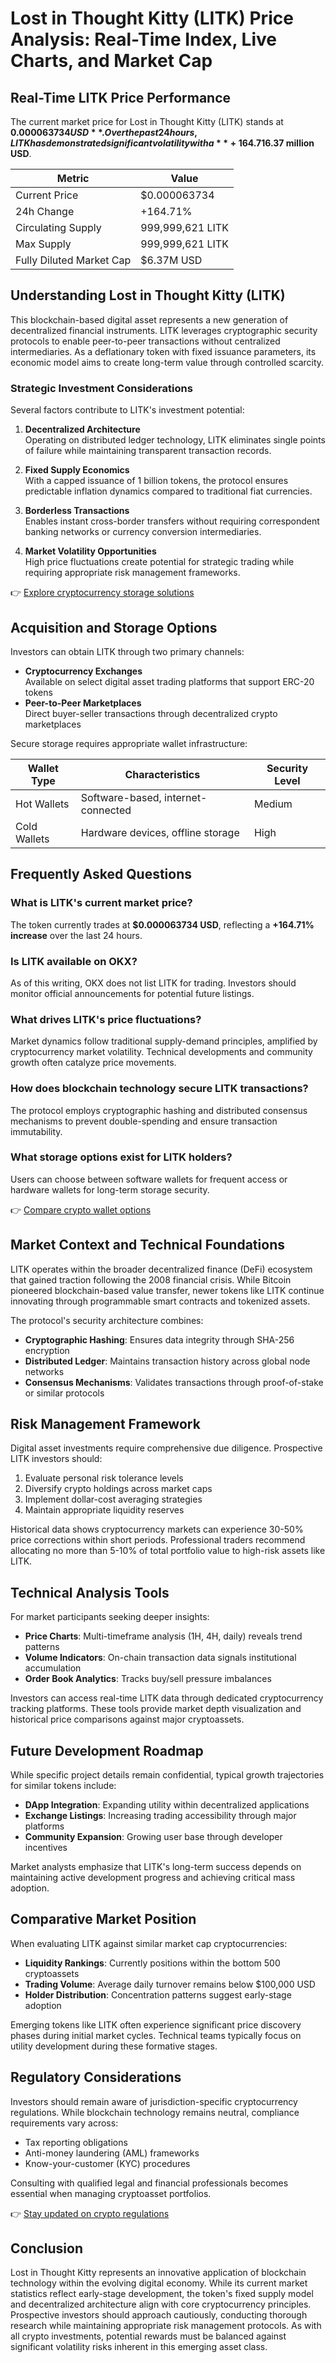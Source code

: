# Lost in Thought Kitty (LITK) Price Analysis: Real-Time Index, Live Charts, and Market Cap

## Real-Time LITK Price Performance

The current market price for Lost in Thought Kitty (LITK) stands at **$0.000063734 USD**. Over the past 24 hours, LITK has demonstrated significant volatility with a **+164.71% price surge**. This emerging cryptocurrency maintains a fixed circulating supply of **999,999,621 tokens**, matching its maximum supply limit. The fully diluted market capitalization currently equals **$6.37 million USD**.

| Metric                | Value                     |
|-----------------------|---------------------------|
| Current Price         | $0.000063734              |
| 24h Change            | +164.71%                  |
| Circulating Supply    | 999,999,621 LITK          |
| Max Supply            | 999,999,621 LITK          |
| Fully Diluted Market Cap | $6.37M USD            |

## Understanding Lost in Thought Kitty (LITK)

This blockchain-based digital asset represents a new generation of decentralized financial instruments. LITK leverages cryptographic security protocols to enable peer-to-peer transactions without centralized intermediaries. As a deflationary token with fixed issuance parameters, its economic model aims to create long-term value through controlled scarcity.

### Strategic Investment Considerations

Several factors contribute to LITK's investment potential:

1. **Decentralized Architecture**  
   Operating on distributed ledger technology, LITK eliminates single points of failure while maintaining transparent transaction records.

2. **Fixed Supply Economics**  
   With a capped issuance of 1 billion tokens, the protocol ensures predictable inflation dynamics compared to traditional fiat currencies.

3. **Borderless Transactions**  
   Enables instant cross-border transfers without requiring correspondent banking networks or currency conversion intermediaries.

4. **Market Volatility Opportunities**  
   High price fluctuations create potential for strategic trading while requiring appropriate risk management frameworks.

👉 [Explore cryptocurrency storage solutions](https://bit.ly/okx-bonus)

## Acquisition and Storage Options

Investors can obtain LITK through two primary channels:

- **Cryptocurrency Exchanges**  
  Available on select digital asset trading platforms that support ERC-20 tokens
- **Peer-to-Peer Marketplaces**  
  Direct buyer-seller transactions through decentralized crypto marketplaces

Secure storage requires appropriate wallet infrastructure:

| Wallet Type | Characteristics                          | Security Level |
|-------------|------------------------------------------|----------------|
| Hot Wallets   | Software-based, internet-connected       | Medium         |
| Cold Wallets  | Hardware devices, offline storage        | High           |

## Frequently Asked Questions

### What is LITK's current market price?  
The token currently trades at **$0.000063734 USD**, reflecting a **+164.71% increase** over the last 24 hours.

### Is LITK available on OKX?  
As of this writing, OKX does not list LITK for trading. Investors should monitor official announcements for potential future listings.

### What drives LITK's price fluctuations?  
Market dynamics follow traditional supply-demand principles, amplified by cryptocurrency market volatility. Technical developments and community growth often catalyze price movements.

### How does blockchain technology secure LITK transactions?  
The protocol employs cryptographic hashing and distributed consensus mechanisms to prevent double-spending and ensure transaction immutability.

### What storage options exist for LITK holders?  
Users can choose between software wallets for frequent access or hardware wallets for long-term storage security.

👉 [Compare crypto wallet options](https://bit.ly/okx-bonus)

## Market Context and Technical Foundations

LITK operates within the broader decentralized finance (DeFi) ecosystem that gained traction following the 2008 financial crisis. While Bitcoin pioneered blockchain-based value transfer, newer tokens like LITK continue innovating through programmable smart contracts and tokenized assets.

The protocol's security architecture combines:

- **Cryptographic Hashing**: Ensures data integrity through SHA-256 encryption
- **Distributed Ledger**: Maintains transaction history across global node networks
- **Consensus Mechanisms**: Validates transactions through proof-of-stake or similar protocols

## Risk Management Framework

Digital asset investments require comprehensive due diligence. Prospective LITK investors should:

1. Evaluate personal risk tolerance levels
2. Diversify crypto holdings across market caps
3. Implement dollar-cost averaging strategies
4. Maintain appropriate liquidity reserves

Historical data shows cryptocurrency markets can experience 30-50% price corrections within short periods. Professional traders recommend allocating no more than 5-10% of total portfolio value to high-risk assets like LITK.

## Technical Analysis Tools

For market participants seeking deeper insights:

- **Price Charts**: Multi-timeframe analysis (1H, 4H, daily) reveals trend patterns
- **Volume Indicators**: On-chain transaction data signals institutional accumulation
- **Order Book Analytics**: Tracks buy/sell pressure imbalances

Investors can access real-time LITK data through dedicated cryptocurrency tracking platforms. These tools provide market depth visualization and historical price comparisons against major cryptoassets.

## Future Development Roadmap

While specific project details remain confidential, typical growth trajectories for similar tokens include:

- **DApp Integration**: Expanding utility within decentralized applications
- **Exchange Listings**: Increasing trading accessibility through major platforms
- **Community Expansion**: Growing user base through developer incentives

Market analysts emphasize that LITK's long-term success depends on maintaining active development progress and achieving critical mass adoption.

## Comparative Market Position

When evaluating LITK against similar market cap cryptocurrencies:

- **Liquidity Rankings**: Currently positions within the bottom 500 cryptoassets
- **Trading Volume**: Average daily turnover remains below $100,000 USD
- **Holder Distribution**: Concentration patterns suggest early-stage adoption

Emerging tokens like LITK often experience significant price discovery phases during initial market cycles. Technical teams typically focus on utility development during these formative stages.

## Regulatory Considerations

Investors should remain aware of jurisdiction-specific cryptocurrency regulations. While blockchain technology remains neutral, compliance requirements vary across:

- Tax reporting obligations
- Anti-money laundering (AML) frameworks
- Know-your-customer (KYC) procedures

Consulting with qualified legal and financial professionals becomes essential when managing cryptoasset portfolios.

👉 [Stay updated on crypto regulations](https://bit.ly/okx-bonus)

## Conclusion

Lost in Thought Kitty represents an innovative application of blockchain technology within the evolving digital economy. While its current market statistics reflect early-stage development, the token's fixed supply model and decentralized architecture align with core cryptocurrency principles. Prospective investors should approach cautiously, conducting thorough research while maintaining appropriate risk management protocols. As with all crypto investments, potential rewards must be balanced against significant volatility risks inherent in this emerging asset class.